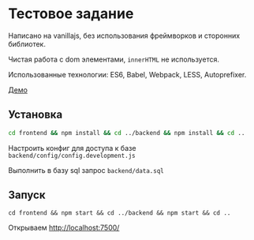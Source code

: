 # Тестовое задание
Написано на vanillajs, без использования фреймворков и сторонних библиотек. 

Чистая работа с dom элементами, `innerHTML` не используется.

Использованные технологии: ES6, Babel, Webpack, LESS, Autoprefixer.

[Демо](http://95.85.11.41:7500/)


## Установка
```bash
cd frontend && npm install && cd ../backend && npm install && cd ..
```
Настроить конфиг для доступа к базе `backend/config/config.development.js`

Выполнить в базу sql запрос `backend/data.sql`

## Запуск
```
cd frontend && npm start && cd ../backend && npm start && cd ..
```

Открываем [http://localhost:7500/](http://localhost:7500/)




